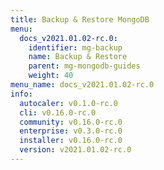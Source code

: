 ```yaml
---
title: Backup & Restore MongoDB
menu:
  docs_v2021.01.02-rc.0:
    identifier: mg-backup
    name: Backup & Restore
    parent: mg-mongodb-guides
    weight: 40
menu_name: docs_v2021.01.02-rc.0
info:
  autocaler: v0.1.0-rc.0
  cli: v0.16.0-rc.0
  community: v0.16.0-rc.0
  enterprise: v0.3.0-rc.0
  installer: v0.16.0-rc.0
  version: v2021.01.02-rc.0
---
```


